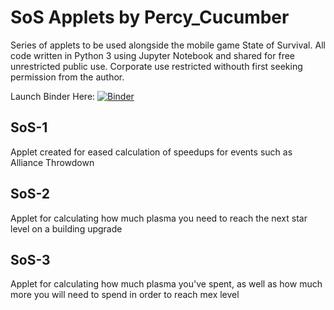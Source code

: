 # SoS Applets by Percy_Cucumber
Series of applets to be used alongside the mobile game State of Survival. All code written in Python 3 using Jupyter Notebook and shared for free unrestricted public use. Corporate use restricted withouth first seeking permission from the author.

Launch Binder Here:    [![Binder](https://mybinder.org/badge_logo.svg)](https://mybinder.org/v2/gh/Percy-Cucumber/SoS/HEAD)


## SoS-1
Applet created for eased calculation of speedups for events such as Alliance Throwdown

## SoS-2
Applet for calculating how much plasma you need to reach the next star level on a building upgrade

## SoS-3
Applet for calculating how much plasma you've spent, as well as how much more you will need to spend in order to reach mex level
